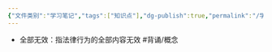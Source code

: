 ```yaml
---
{"文件类别":"学习笔记","tags":["知识点"],"dg-publish":true,"permalink":"/学习笔记/知识点/法律行为全部无效/","dgPassFrontmatter":true}
---
```


- 全部无效：指法律行为的全部内容无效 #背诵/概念 